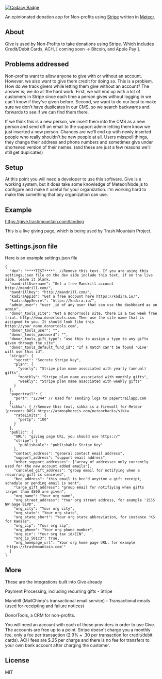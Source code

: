 [![Codacy Badge](https://www.codacy.com/project/badge/cd0a18c7433547279f5409d4ec3297c1)](https://www.codacy.com/app/c316/give)


An opinionated donation app for Non-profits using <a href="https://stripe.com">Stripe</a> 
written in <a href="http://meteor.com">Meteor</a>.


## About

Give is used by Non-Profits to take donations using Stripe. Which includes Credit/Debit Cards, ACH, 
[ coming soon -> Bitcoin, and Apple Pay ]. 

## Problems addressed

Non-profits want to allow anyone to give with or without an account. However, we also want to give them credit for doing so.
This is a problem. How do we track givers while letting them give without an account? The answer is; we do all the hard work.
First, we will end up with a lot of customers in Stripe since each time a person gives without logging in we can't know if they've given before.
Second, we want to do our best to make sure we don't have duplicates in our CMS, so we search backwards and forwards to see if we can find them there.

If we think this is a new person, we insert them into the CMS as a new person and send off an email to the support admin letting them know we just inserted a 
new person. Chances are we'll end up with newly inserted people who really shouldn't be new people at all. 
Users misspell things, they change their address and phone numbers and sometimes give under shortened version of their names. 
(and these are just a few reasons we'll still get duplicates)



## Setup

At this point you will need a developer to use this software. Give is a working system, but it does take some knowledge of Meteor/Node.js to configure and make it useful for your organization. I'm working hard to make this something that any organization can use.

## Example

https://give.trashmountain.com/landing

This is a live giving page, which is being used by Trash Mountain Project. 

## Settings.json file

Here is an example settings.json file

```
{
  "dev": "****TEST****", //Remove this text. If you are using this settings.json file on the dev side include this text, if on the live side, leave it blank.
  "mandrillUsername": "Get a free Mandrill account http://mandrill.com/",
  "mandrillKey": "http://mandrill.com/",
  "kadiraAppId": "Get a free account here https://kadira.io/",
  "kadiraAppSecret": "https://kadira.io/",
  "admin_user": "user _id of any user that can use the dashboard as an admin",
  "donor_tools_site": "Get a DonorTools site, there is a two week free trial. http://www.donortools.com. Then use the site name that is assigned to you. It should look like this https://your_name.donortools.com",
  "donor_tools_user": "",
  "donor_tools_password": "",
  "donor_tools_gift_type": "use this to assign a type to any gifts given through the site",
  "donor_tools_default_fund_id": "If a match can't be found 'Give' will use this id",
  "stripe": {
    "secret": "Secrete Stripe key",
    "plan": {
      "yearly": "Stripe plan name associated with yearly (annual) gifts",
      "monthly": "Stripe plan name associated with monthly gifts",
      "weekly": "Stripe plan name associated with weekly gifts"
    }
  },
  "papertrail": {
    "port": "12344" // Used for sending logs to papertrailapp.com
  },
  "sikka": { //Remove this text, sikka is a firewall for Meteor (prevents DOS) https://atmospherejs.com/meteorhacks/sikka
    "rateLimits": {
      "perIp": "100"
    }
  },
  "public": {
    "URL": "giving page URL, you should use https://"
    "stripe": {
      "publishable": "publishable Stripe Key"
    },
    "contact_address": "general contact email address",
    "support_address": "support email address",
    "other_support_addresses": ["array of addresses only currently used for the new account added emails"],
    "canceled_gift_address": "group email for notifying when a recurring gift is canceled",
    "bcc_address": "this email is bcc'd anytime a gift receipt, schedule or pending email is sent",
    "large_gift_address": "group email for notifiying when gifts larger than $500 are given",
    "org_name": "Your org name",
    "org_street_address": "Your org street address, for example '1555 NW Gage BLVD",
    "org_city": "Your org city",
    "org_state": "Your org state",
    "org_state_short": "Your org state abbreviation, for instance 'KS' for Kansas",
    "org_zip": "Your org zip",
    "org_phone": "Your org phone number",
    "org_ein": "Your org tax id/EIN",
    "org_is_501c3": true,
    "org_homepage_url": "Your org home page URL, for example 'https://trashmountain.com'"
  }
}
```


## More

These are the integrations built into Give already

Payment Processing, including recurring gifts - Stripe

Mandrill (MailChimp's transactional email service) - Transactional emails (used for receipting and failure notices)

DonorTools, a CRM for non-profits.

You will need an account with each of these providers in order to use Give. 
The accounts are free up to a point. Stripe doesn't charge you a monthly fee, 
only a fee per transaction (2.9% + .30 per transaction for credit/debit cards). 
ACH fees are $.25 per charge and there is no fee for transfers to your own bank account after charging the customer. 

## License

MIT

